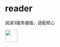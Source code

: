 # reader

阅读3服务器版，适配核心


[<img src="https://api.gitsponsors.com/api/badge/img?id=555121305" height="40">](https://api.gitsponsors.com/api/badge/link?p=WqlYDCUkEtTrHXTTPO0ZFRh7c/Mb7GkhfZTCshAE8lm0c6jQIYsVDAlG5rX1TanCs8gHa8JRx9VRXie8fhV6W2sGdxJeFk9D1csrL38jnr9VwZ5lKiMS/7xmQ1Ot+6Nah0quGnXOUbljwVliGTcAWw==)
